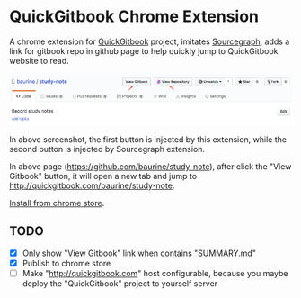 # QuickGitbook Chrome Extension

A chrome extension for [QuickGitbook](https://github.com/baurine/quick-gitbook) project, imitates [Sourcegraph](https://about.sourcegraph.com/), adds a link for gitbook repo in github page to help quickly jump to QuickGitbook website to read.

![](./art/quick-gitbook-chrome-extension.png)

In above screenshot, the first button is injected by this extension, while the second button is injected by Sourcegraph extension.

In above page (<https://github.com/baurine/study-note>), after click the "View Gitbook" button, it will open a new tab and jump to <http://quickgitbook.com/baurine/study-note>.

[Install from chrome store](https://chrome.google.com/webstore/detail/quickgitbook-for-github/ebmjhcmlkbgbllcpkhokokjgchpoepfj).

## TODO

- [x] Only show "View Gitbook" link when contains "SUMMARY.md"
- [x] Publish to chrome store
- [ ] Make "http://quickgitbook.com" host configurable, because you maybe deploy the "QuickGitbook" project to yourself server
